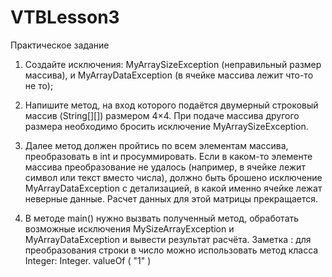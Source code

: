 # VTBLesson3

Практическое задание

1. Создайте исключения: MyArraySizeException (неправильный размер массива), и
MyArrayDataException (в ячейке массива лежит что-то не то);

2. Напишите метод, на вход которого подаётся двумерный строковый массив (String[][]) размером
4×4. При подаче массива другого размера необходимо бросить исключение
MyArraySizeException.

3. Далее метод должен пройтись по всем элементам массива, преобразовать в int и
просуммировать. Если в каком-то элементе массива преобразование не удалось (например, в
ячейке лежит символ или текст вместо числа), должно быть брошено исключение
MyArrayDataException с детализацией, в какой именно ячейке лежат неверные данные. Расчет
данных для этой матрицы прекращается.

4. В методе main() нужно вызвать полученный метод, обработать возможные исключения
MySizeArrayException и MyArrayDataException и вывести результат расчёта.
Заметка : для преобразования строки в число можно использовать метод класса Integer:
Integer. valueOf ( "1" )
